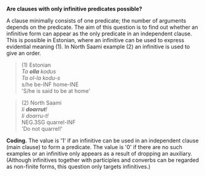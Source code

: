 **Are clauses with only infinitive predicates possible?**

A clause minimally consists of one predicate; the number of arguments depends on the predicate. The aim of this question is to find out whether an infinitive form can appear as the only predicate in an independent clause. This is possible in Estonian, where an infinitive can be used to express evidential meaning (1). In North Saami example (2) an infinitive is used to give an order. 

>(1) Estonian<br/>
>*Ta **olla** kodus*<br/>
>*Ta ol-la kodu-s*<br/>
>s/he be-INF home-INE<br/>
>'S/he is said to be at home'<br/>

>(2) North Saami<br/>
>*Ii **doarrut**!*<br/>
>*Ii doarru-t!*<br/>
>NEG.3SG quarrel-INF<br/>
>'Do not quarrel!'<br/>

**Coding.** The value is '1' if an infinitive can be used in an independent clause (main clause) to form a predicate. The value is '0' if there are no such examples or an infinitive only appears as a result of dropping an auxiliary. (Although infinitives together with participles and converbs can be regarded as non-finite forms, this question only targets infinitives.) 

